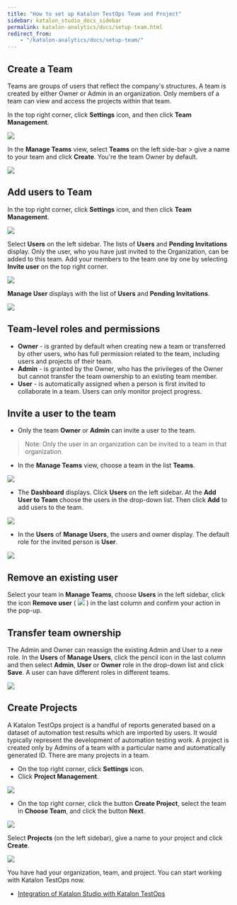 ```yaml
---
title: "How to set up Katalon TestOps Team and Project"
sidebar: katalon_studio_docs_sidebar
permalink: katalon-analytics/docs/setup-team.html
redirect_from:
    - "/katalon-analytics/docs/setup-team/"
---
```


## Create a Team

Teams are groups of users that reflect the company's structures. A team is created by either Owner or Admin in an organization. Only members of a team can view and access the projects within that team.

In the top right corner, click **Settings** icon, and then click **Team Management**.

![](https://github.com/katalon-studio/docs-images/raw/master/katalon-analytics/docs/setup-org-team-project/ka_set_team_manage.png)

In the **Manage Teams** view, select **Teams** on the left side-bar > give a name to your team and click **Create**. You're the team Owner by default.

<img src="https://github.com/katalon-studio/docs-images/raw/master/katalon-analytics/docs/setup-org-team-project/create-team.png" width="" height="">

## Add users to Team

In the top right corner, click **Settings** icon, and then click **Team Management**. 

![](https://github.com/katalon-studio/docs-images/raw/master/katalon-analytics/docs/setup-org-team-project/ka_set_user_mange.png)

Select **Users** on the left sidebar. The lists of **Users** and **Pending Invitations** display. Only the user, who you have just invited to the Organization, can be added to this team. Add your members to the team one by one by selecting **Invite user** on the top right corner.

![](https://github.com/katalon-studio/docs-images/raw/master/katalon-analytics/docs/setup-org-team-project/ka_manager_user_invite.png)

**Manage User** displays with the list of **Users** and **Pending Invitations**. 

<img src="https://github.com/katalon-studio/docs-images/raw/master/katalon-analytics/docs/setup-org-team-project/add-users-team.png" width="" height=""> 

## **Team-level roles and permissions**

* **Owner** - is granted by default when creating new a team or transferred by other users, who has full permission related to the team, including users and projects of their team.
* **Admin** - is granted by the Owner, who has the privileges of the Owner but cannot transfer the team ownership to an existing team member.
* **User** - is automatically assigned when a person is first invited to collaborate in a team. Users can only monitor project progress.

## Invite a user to the team

* Only the team **Owner** or **Admin** can invite a user to the team.

> Note: Only the user in an organization can be invited to a team in that organization. 

* In the **Manage Teams** view, choose a team in the list **Teams**. 

![](https://github.com/katalon-studio/docs-images/raw/master/katalon-analytics/docs/setup-org-team-project/kt_manage_team.png)

* The **Dashboard** displays. Click **Users** on the left sidebar. At the **Add User to Team** choose the users in the drop-down list. Then click **Add** to add users to the team.

![](https://github.com/katalon-studio/docs-images/raw/master/katalon-analytics/docs/setup-org-team-project/kt_manage_user_add_user.png)

* In the **Users** of **Manage Users**, the users and owner display. The default role for the invited person is **User**. 

![](https://github.com/katalon-studio/docs-images/raw/master/katalon-analytics/docs/setup-org-team-project/kt_manage_user_new_user.png)

## Remove an existing user

Select your team in **Manage Teams**, choose **Users** in the left sidebar, click the icon **Remove user** ( ![](https://github.com/katalon-studio/docs-images/raw/master/katalon-analytics/docs/setup-org-team-project/kt_remove_icon.png) ) in the last column and confirm your action in the pop-up.

## Transfer team ownership

The Admin and Owner can reassign the existing Admin and User to a new role. In the **Users** of **Manage Users**, click the pencil icon in the last column and then select **Admin**, **User** or **Owner** role in the drop-down list and click **Save**. A user can have different roles in different teams.

![](https://github.com/katalon-studio/docs-images/raw/master/katalon-analytics/docs/setup-org-team-project/kt_edit_role_user.png)

## Create Projects

A Katalon TestOps project is a handful of reports generated based on a dataset of automation test results which are imported by users. It would typically represent the development of automation testing work. A project is created only by Admins of a team with a particular name and automatically generated ID. There are many projects in a team.

* On the top right corner, click **Settings** icon.
* Click **Project Management**.

![](https://github.com/katalon-studio/docs-images/raw/master/katalon-analytics/docs/setup-org-team-project/kt_setting_project_manage.png)

* On the top right corner, click the button **Create Project**, select the team in **Choose Team**, and click the button **Next**.

![](https://github.com/katalon-studio/docs-images/raw/master/katalon-analytics/docs/setup-org-team-project/kt_creat_new_team.png)

Select **Projects** (on the left sidebar), give a name to your project and click **Create**.

<img src="https://github.com/katalon-studio/docs-images/raw/master/katalon-analytics/docs/setup-org-team-project/create-project.png" width="" height="">

You have had your organization, team, and project. You can start working with Katalon TestOps now.

* [Integration of Katalon Studio with Katalon TestOps](https://docs.katalon.com/katalon-studio/docs/katalon-analytics-beta-integration.html)
